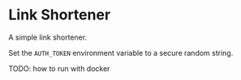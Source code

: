 # Link Shortener

A simple link shortener.

Set the `AUTH_TOKEN` environment variable to a secure random string.


TODO: how to run with docker
